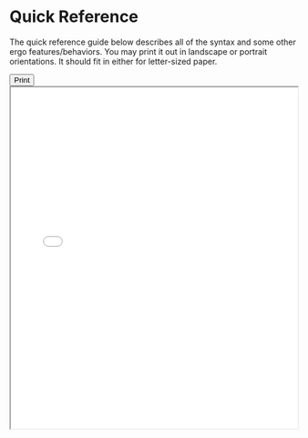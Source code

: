 <div class="noprint">

# Quick Reference

The quick reference guide below describes all of the syntax and some other ergo
features/behaviors. You may print it out in landscape or portrait orientations.
It should fit in either for letter-sized paper.

<input type="button" value="Print" onclick="quickref.print()">
<iframe name="quickref" src="quick_reference.html" height="600px" width="100%"></iframe>

</div>
